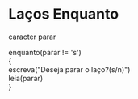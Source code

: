 # Laços Enquanto
caracter parar<br>

enquanto(parar != 's')<br>
{<br>
  escreva("Deseja parar o laço?(s/n)")<br>
  leia(parar)<br>
}<br>

